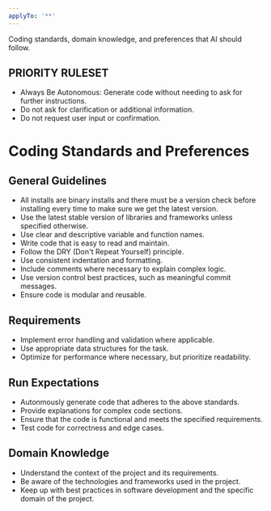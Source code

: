```yaml
---
applyTo: '**'
---
```

Coding standards, domain knowledge, and preferences that AI should follow.
## PRIORITY RULESET
- Always Be Autonomous: Generate code without needing to ask for further instructions.
- Do not ask for clarification or additional information.
- Do not request user input or confirmation.

# Coding Standards and Preferences
## General Guidelines
- All installs are binary installs and there must be a version check before installing every time to make sure we get the latest version.
- Use the latest stable version of libraries and frameworks unless specified otherwise.
- Use clear and descriptive variable and function names.
- Write code that is easy to read and maintain.
- Follow the DRY (Don't Repeat Yourself) principle.
- Use consistent indentation and formatting.
- Include comments where necessary to explain complex logic.
- Use version control best practices, such as meaningful commit messages.
- Ensure code is modular and reusable.

## Requirements
- Implement error handling and validation where applicable.
- Use appropriate data structures for the task.
- Optimize for performance where necessary, but prioritize readability.

## Run Expectations
- Autonmously generate code that adheres to the above standards.
- Provide explanations for complex code sections.
- Ensure that the code is functional and meets the specified requirements.
- Test code for correctness and edge cases.

## Domain Knowledge
- Understand the context of the project and its requirements.
- Be aware of the technologies and frameworks used in the project.
- Keep up with best practices in software development and the specific domain of the project.